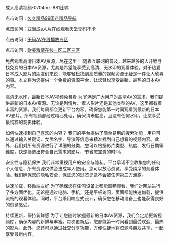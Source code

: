

成人高清视频-0704mz-881比鸭


点击访问：<a href="https://rtj-3zo.pages.dev/">久久精品99国产精品导航</a>

点击访问：<a href="https://vassv.pages.dev/">亚洲成a人片在线观看天堂无码不卡</a>

点击访问：<a href="https://bered.pages.dev/">无码AV在线播放专区</a>

点击访问：<a href="https://tfda.pages.dev/">欧美激情在线一区二区三区</a>



免费观看高清日本AV资源，尽在这里！
随着互联网的普及，越来越多的人开始寻找免费的日本AV资源，尤其是希望能享受到高清、无水印的观看体验。对于热爱日本成人影片的朋友们来说，能够轻松找到高质量的视频资源无疑是一件让人欣喜的事。本文将为您提供一个免费的资源平台，让您轻松享受最新、最热的日本AV内容。

高清无水印，最新日本AV视频免费看
为了满足广大用户对高清AV的需求，我们提供最新的日本AV资源。无论是剧情片、素人影片还是其他类型的AV，这里都有着丰富的资源。我们每周都会更新平台内容，确保您能第一时间观看到最新的日本AV影片。所有视频都经过精心处理，确保清晰度高，且没有任何水印，让您享受最纯粹的观影体验。

如何快速找到自己喜欢的内容？
我们的平台提供了简单易用的搜索功能，用户可以通过输入关键词、女优名字、导演等信息来精准找到自己想看的视频内容。此外，我们对所有资源进行了详细的分类，您可以根据影片类型、热度、发行日期等维度，快速筛选出符合自己需求的影片，节省您宝贵的时间。

安全性与隐私保护
我们非常重视用户的安全与隐私。平台承诺不会收集您的任何个人信息，所有资源仅供合法成年人使用。您可以放心浏览，享受纯净的观看体验。我们确保您的隐私安全，保证您的浏览记录不会被任何第三方泄露。

快速加载，移动端友好
为了确保您在任何设备上都能顺畅观看，我们对网站进行了多方面优化。无论是通过电脑、手机，还是平板访问，页面都能快速加载，提供流畅的观看体验。同时，平台采用响应式设计，确保您在移动设备上也能获得良好的浏览感受。

持续更新，保持新鲜感
为了让您随时掌握最新的日本AV资源，我们会定期更新视频库，确保内容的新鲜与丰富。每次更新后，您都能第一时间看到最受欢迎、最热的影片。此外，您还可以通过社交分享功能，方便快捷地将资源与朋友共享，一起享受最新内容。






<span style="display:none;">[Canonical link](  ）</span>
